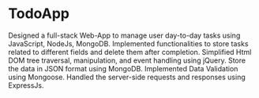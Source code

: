 # TodoApp
Designed a full-stack Web-App to manage user day-to-day tasks using JavaScript, NodeJs, MongoDB.
Implemented functionalities to store tasks related to different fields and delete them after completion.
Simplified Html DOM tree traversal, manipulation, and event handling using jQuery. Store the data in JSON format using MongoDB. Implemented Data Validation using Mongoose. Handled the server-side requests and responses using ExpressJs.
